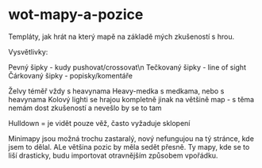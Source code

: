 # wot-mapy-a-pozice
Templáty, jak hrát na který mapě na základě mých zkušeností s hrou.

Vysvětlivky:

Pevný šipky - kudy pushovat/crossovat\n
Tečkovaný šipky - line of sight
Čárkovaný šipky - popisky/komentáře

Želvy téměř vždy s heavynama
Heavy-medka s medkama, nebo s heavynama
Kolový lighti se hrajou kompletně jinak na většině map - s těma nemám dost zkušeností a nevešlo by se to tam

Hulldown = je vidět pouze věž, často vyžaduje sklopení

Minimapy jsou možná trochu zastaralý, nový nefungujou na tý stránce, kde jsem to dělal. ALe většina pozic by měla sedět přesně.
Ty mapy, kde se to liší drasticky, budu importovat otravnějším způsobem vpořádku.
